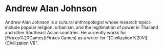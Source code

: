 # Andrew Alan Johnson

Andrew Alan Johnson is a cultural anthropologist whose research topics include popular religion, urbanism, and the legitimation of power in Thailand and other Southeast Asian countries. He currently works for [Firaxis%20Games](Firaxis Games) as a writer for "[Civilization%20VI](Civilization VI)".